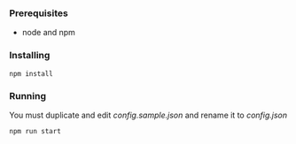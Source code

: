 ### Prerequisites
- node and npm

### Installing
```
npm install
```

### Running
You must duplicate and edit *config.sample.json* and rename it to *config.json*

```
npm run start
```